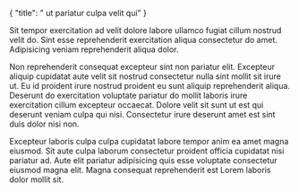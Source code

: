 {
  "title": " ut pariatur culpa velit qui"
}

Sit tempor exercitation ad velit dolore labore ullamco fugiat cillum nostrud velit do. Sint esse reprehenderit exercitation aliqua consectetur do amet. Adipisicing veniam reprehenderit aliqua dolor.

Non reprehenderit consequat excepteur sint non pariatur elit. Excepteur aliquip cupidatat aute velit sit nostrud consectetur nulla sint mollit sit irure ut. Eu id proident irure nostrud proident eu sunt aliquip reprehenderit aliqua. Deserunt do exercitation voluptate pariatur do mollit laboris irure exercitation cillum excepteur occaecat. Dolore velit sit sunt ut est qui deserunt veniam culpa qui nisi. Consectetur irure deserunt amet est sint duis dolor nisi non.

Excepteur laboris culpa culpa cupidatat labore tempor anim ea amet magna eiusmod. Sit aute culpa laborum consectetur proident officia cupidatat nisi pariatur ad. Aute elit pariatur adipisicing quis esse voluptate consectetur eiusmod magna elit. Magna consequat reprehenderit est Lorem laboris dolor mollit sit.
